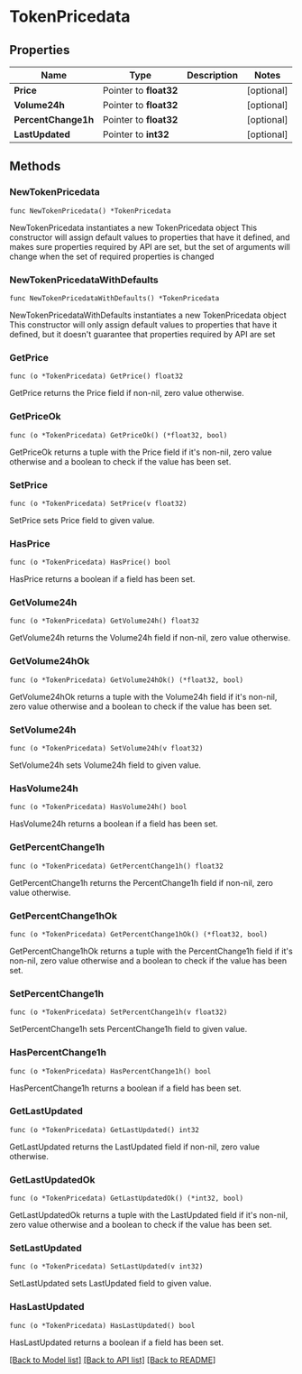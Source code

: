 # TokenPricedata

## Properties

Name | Type | Description | Notes
------------ | ------------- | ------------- | -------------
**Price** | Pointer to **float32** |  | [optional] 
**Volume24h** | Pointer to **float32** |  | [optional] 
**PercentChange1h** | Pointer to **float32** |  | [optional] 
**LastUpdated** | Pointer to **int32** |  | [optional] 

## Methods

### NewTokenPricedata

`func NewTokenPricedata() *TokenPricedata`

NewTokenPricedata instantiates a new TokenPricedata object
This constructor will assign default values to properties that have it defined,
and makes sure properties required by API are set, but the set of arguments
will change when the set of required properties is changed

### NewTokenPricedataWithDefaults

`func NewTokenPricedataWithDefaults() *TokenPricedata`

NewTokenPricedataWithDefaults instantiates a new TokenPricedata object
This constructor will only assign default values to properties that have it defined,
but it doesn't guarantee that properties required by API are set

### GetPrice

`func (o *TokenPricedata) GetPrice() float32`

GetPrice returns the Price field if non-nil, zero value otherwise.

### GetPriceOk

`func (o *TokenPricedata) GetPriceOk() (*float32, bool)`

GetPriceOk returns a tuple with the Price field if it's non-nil, zero value otherwise
and a boolean to check if the value has been set.

### SetPrice

`func (o *TokenPricedata) SetPrice(v float32)`

SetPrice sets Price field to given value.

### HasPrice

`func (o *TokenPricedata) HasPrice() bool`

HasPrice returns a boolean if a field has been set.

### GetVolume24h

`func (o *TokenPricedata) GetVolume24h() float32`

GetVolume24h returns the Volume24h field if non-nil, zero value otherwise.

### GetVolume24hOk

`func (o *TokenPricedata) GetVolume24hOk() (*float32, bool)`

GetVolume24hOk returns a tuple with the Volume24h field if it's non-nil, zero value otherwise
and a boolean to check if the value has been set.

### SetVolume24h

`func (o *TokenPricedata) SetVolume24h(v float32)`

SetVolume24h sets Volume24h field to given value.

### HasVolume24h

`func (o *TokenPricedata) HasVolume24h() bool`

HasVolume24h returns a boolean if a field has been set.

### GetPercentChange1h

`func (o *TokenPricedata) GetPercentChange1h() float32`

GetPercentChange1h returns the PercentChange1h field if non-nil, zero value otherwise.

### GetPercentChange1hOk

`func (o *TokenPricedata) GetPercentChange1hOk() (*float32, bool)`

GetPercentChange1hOk returns a tuple with the PercentChange1h field if it's non-nil, zero value otherwise
and a boolean to check if the value has been set.

### SetPercentChange1h

`func (o *TokenPricedata) SetPercentChange1h(v float32)`

SetPercentChange1h sets PercentChange1h field to given value.

### HasPercentChange1h

`func (o *TokenPricedata) HasPercentChange1h() bool`

HasPercentChange1h returns a boolean if a field has been set.

### GetLastUpdated

`func (o *TokenPricedata) GetLastUpdated() int32`

GetLastUpdated returns the LastUpdated field if non-nil, zero value otherwise.

### GetLastUpdatedOk

`func (o *TokenPricedata) GetLastUpdatedOk() (*int32, bool)`

GetLastUpdatedOk returns a tuple with the LastUpdated field if it's non-nil, zero value otherwise
and a boolean to check if the value has been set.

### SetLastUpdated

`func (o *TokenPricedata) SetLastUpdated(v int32)`

SetLastUpdated sets LastUpdated field to given value.

### HasLastUpdated

`func (o *TokenPricedata) HasLastUpdated() bool`

HasLastUpdated returns a boolean if a field has been set.


[[Back to Model list]](../README.md#documentation-for-models) [[Back to API list]](../README.md#documentation-for-api-endpoints) [[Back to README]](../README.md)


